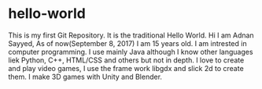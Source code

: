 # hello-world
This is my first Git Repository. It is the traditional Hello World.
Hi I am Adnan Sayyed, As of now(September 8, 2017) I am 15 years old. I am intrested in computer programming. I use mainly Java although I know other languages liek Python, C++, HTML/CSS  and others but not in depth. I love to create and play video games, I use the frame work libgdx and slick 2d to create them. I make 3D games with Unity and Blender.
